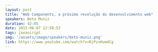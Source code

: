 ```yaml
---
layout: post
title: "Web Components, a próxima revolução do desenvolvimento web"
speakers: Beto Muniz
duration: 42:05
date: 2015-06-07 12:58:53
tags: javascript
img: '/assets/image/speakers/beto-muniz.png'
link: https://www.youtube.com/watch?v=RjPzxHum4Cg
---
```

